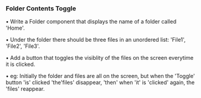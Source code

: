  ### Folder Contents Toggle

• Write a Folder component that displays the name of a folder called 'Home'.

• Under the folder there should be three files in an unordered list: 'File1', 'File2', 'File3'.

• Add a button that toggles the visiblity of the files on the screen everytime it is clicked.

• eg: Initially the folder and files are all on the screen, but when the 'Toggle' button 'is' clicked 'the'files' disappear, 'then' when 'it' is 'clicked' again, the 'files' reappear.

